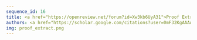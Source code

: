 ```yaml
---
sequence_id: 16
title: <a href="https://openreview.net/forum?id=Xw3kb6UyA31">Proof Extraction for Logical Neural Networks</a>
authors: <a href="https://scholar.google.com/citations?user=0mF32KgAAAAJ">Thabang Lebese</a>, <a href="https://researcher.watson.ibm.com/researcher/view.php?person=ibm-Ndivhuwo.Makondo">Ndivhuwo Makondo</a>, <a href="https://scholar.google.com/citations?user=EP9lmrcAAAAJ">Cristina Cornelio</a>, <a href="https://scholar.google.com/citations?user=CXaTRZUAAAAJ">Naweed Khan</a>
img: proof_extract.png
---
```

